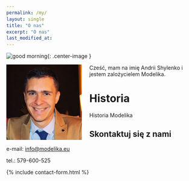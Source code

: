 ```yaml
---
permalink: /my/
layout: single
title: "O nas"
excerpt: "O nas"
last_modified_at:
---
```


![good morning]({{"/assets/images/about.svg"|relative_url}}){: .center-image }

<img style="float: left; padding-left: 0px; padding-bottom: 10px; padding-right: 20px;" src="/assets/images/me.jpg" > 
Cześć, mam na imię Andrii Shylenko i jestem zalożycielem Modelika. 

# Historia

Historia Modelika

## Skontaktuj się z nami

e-mail: info@modelika.eu

tel.: 579-600-525

{% include contact-form.html %}


